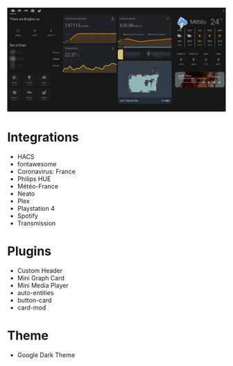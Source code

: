 ![How it looks](https://github.com/nithou/ha-install/blob/master/final-clean.jpg)

# Integrations
- HACS
- fontawesome
- Coronavirus: France
- Philips HUE
- Météo-France
- Neato
- Plex
- Playstation 4
- Spotify
- Transmission

# Plugins
- Custom Header
- Mini Graph Card
- Mini Media Player
- auto-entities
- button-card
- card-mod

# Theme
- Google Dark Theme

